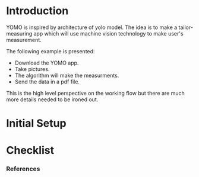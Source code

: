 # Introduction

YOMO is inspired by architecture of yolo model. The idea is to make a tailor-measuring app which will use machine vision technology to make user's measurement.

The following example is presented:

- Download the YOMO app.
- Take pictures.
- The algorithm will make the measurments.
- Send the data in a pdf file.

This is the high level perspective on the working flow but there are much more details needed to be ironed out.

# Initial Setup

# Checklist

### References

